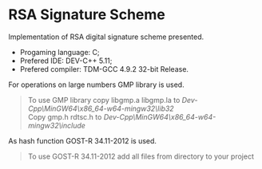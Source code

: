 # RSA Signature Scheme
Implementation of RSA digital signature scheme presented.

* Progaming language: C; 
* Prefered IDE: DEV-C++ 5.11; 
* Prefered compiler: TDM-GCC 4.9.2 32-bit Release.

For operations on large numbers GMP library is used. <br/>
> To use GMP library copy libgmp.a libgmp.la to *Dev-Cpp\MinGW64\x86_64-w64-mingw32\lib32*<br/>
> Copy gmp.h rdtsc.h to *Dev-Cpp\MinGW64\x86_64-w64-mingw32\include*

As hash function GOST-R 34.11-2012 is used.
> To use GOST-R 34.11-2012 add all files from directory to your project
